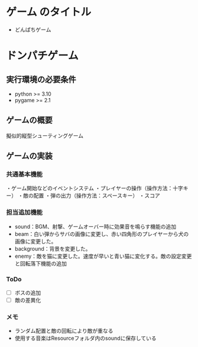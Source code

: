 # ゲーム のタイトル
* どんぱちゲーム
# ドンパチゲーム
## 実行環境の必要条件
* python >= 3.10
* pygame >= 2.1

## ゲームの概要
擬似的縦型シューティングゲーム

## ゲームの実装
### 共通基本機能
・ゲーム開始などのイベントシステム
・プレイヤーの操作（操作方法：十字キー）
・敵の配置
・弾の出力（操作方法：スペースキー）
・スコア
      
### 担当追加機能
* sound：BGM、射撃、ゲームオーバー時に効果音を鳴らす機能の追加
* beam：白い弾からサバの画像に変更し、赤い四角形のプレイヤーから犬の画像に変更した。
* background：背景を変更した。
* enemy：敵を猫に変更した。速度が早いと青い猫に変化する。敵の設定変更と回転落下機能の追加
### ToDo
- [ ] ボスの追加
- [ ] 敵の差異化
### メモ
* ランダム配置と敵の回転により敵が重なる
* 使用する音楽はResourceフォルダ内のsoundに保存している
